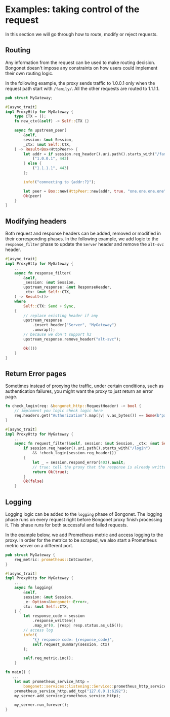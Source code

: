 # Examples: taking control of the request

In this section we will go through how to route, modify or reject requests.

## Routing
Any information from the request can be used to make routing decision. Bongonet doesn't impose any constraints on how users could implement their own routing logic.

In the following example, the proxy sends traffic to 1.0.0.1 only when the request path start with `/family/`. All the other requests are routed to 1.1.1.1.

```Rust
pub struct MyGateway;

#[async_trait]
impl ProxyHttp for MyGateway {
    type CTX = ();
    fn new_ctx(&self) -> Self::CTX {}

    async fn upstream_peer(
        &self,
        session: &mut Session,
        _ctx: &mut Self::CTX,
    ) -> Result<Box<HttpPeer>> {
        let addr = if session.req_header().uri.path().starts_with("/family/") {
            ("1.0.0.1", 443)
        } else {
            ("1.1.1.1", 443)
        };

        info!("connecting to {addr:?}");

        let peer = Box::new(HttpPeer::new(addr, true, "one.one.one.one".to_string()));
        Ok(peer)
    }
}
```


## Modifying headers

Both request and response headers can be added, removed or modified in their corresponding phases. In the following example, we add logic to the `response_filter` phase to update the `Server` header and remove the `alt-svc` header.

```Rust
#[async_trait]
impl ProxyHttp for MyGateway {
    ...
    async fn response_filter(
        &self,
        _session: &mut Session,
        upstream_response: &mut ResponseHeader,
        _ctx: &mut Self::CTX,
    ) -> Result<()>
    where
        Self::CTX: Send + Sync,
    {
        // replace existing header if any
        upstream_response
            .insert_header("Server", "MyGateway")
            .unwrap();
        // because we don't support h3
        upstream_response.remove_header("alt-svc");

        Ok(())
    }
}
```

## Return Error pages

Sometimes instead of proxying the traffic, under certain conditions, such as authentication failures, you might want the proxy to just return an error page.

```Rust
fn check_login(req: &bongonet_http::RequestHeader) -> bool {
    // implement you logic check logic here
    req.headers.get("Authorization").map(|v| v.as_bytes()) == Some(b"password")
}

#[async_trait]
impl ProxyHttp for MyGateway {
    ...
    async fn request_filter(&self, session: &mut Session, _ctx: &mut Self::CTX) -> Result<bool> {
        if session.req_header().uri.path().starts_with("/login")
            && !check_login(session.req_header())
        {
            let _ = session.respond_error(403).await;
            // true: tell the proxy that the response is already written
            return Ok(true);
        }
        Ok(false)
    }
```
## Logging

Logging logic can be added to the `logging` phase of Bongonet. The logging phase runs on every request right before Bongonet proxy finish processing it. This phase runs for both successful and failed requests.

In the example below, we add Prometheus metric and access logging to the proxy. In order for the metrics to be scraped, we also start a Prometheus metric server on a different port.


``` Rust
pub struct MyGateway {
    req_metric: prometheus::IntCounter,
}

#[async_trait]
impl ProxyHttp for MyGateway {
    ...
    async fn logging(
        &self,
        session: &mut Session,
        _e: Option<&bongonet::Error>,
        ctx: &mut Self::CTX,
    ) {
        let response_code = session
            .response_written()
            .map_or(0, |resp| resp.status.as_u16());
        // access log
        info!(
            "{} response code: {response_code}",
            self.request_summary(session, ctx)
        );

        self.req_metric.inc();
    }

fn main() {
   ...
    let mut prometheus_service_http =
        bongonet::services::listening::Service::prometheus_http_service();
    prometheus_service_http.add_tcp("127.0.0.1:6192");
    my_server.add_service(prometheus_service_http);

    my_server.run_forever();
}
```